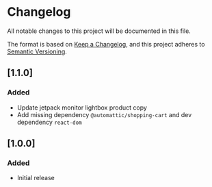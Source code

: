 # Changelog

All notable changes to this project will be documented in this file.

The format is based on [Keep a Changelog](https://keepachangelog.com/en/1.0.0/),
and this project adheres to [Semantic Versioning](https://semver.org/spec/v2.0.0.html).

## [1.1.0]

### Added

- Update jetpack monitor lightbox product copy
- Add missing dependency `@automattic/shopping-cart` and dev dependency `react-dom`

## [1.0.0]

### Added

- Initial release
